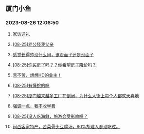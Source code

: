 ## 厦门小鱼 
### 2023-08-26 12:06:50

1. [家访送礼](http://bbs.xmfish.com/read-htm-tid-18060346.html)

2. [[08-25]老公怪我父亲](http://bbs.xmfish.com/read-htm-tid-18060485.html)

3. [感觉长得帅没什么用，该没面子还是没面子](http://bbs.xmfish.com/read-htm-tid-18060507.html)

4. [[08-25]你买房了吗？？你希望房子降价吗？](http://bbs.xmfish.com/read-htm-tid-18060469.html)

5. [苦不苦，想想HD的业主！](http://bbs.xmfish.com/read-htm-tid-18060590.html)

6. [[08-25]有懂蛇的吗](http://bbs.xmfish.com/read-htm-tid-18060558.html)

7. [[08-25]厦门越来越多工厂在倒闭，为什么大街上每个人都欢天喜地](http://bbs.xmfish.com/read-htm-tid-18060462.html)

8. [强调一点，我不收学费](http://bbs.xmfish.com/read-htm-tid-18060622.html)

9. [[08-25]没人吃海鲜，旅游会受影响吗？](http://bbs.xmfish.com/read-htm-tid-18060426.html)

10. [闽西客家特产，苦菜骨头豆腐汤，80%胡建人都没吃过。](http://bbs.xmfish.com/read-htm-tid-18060535.html)

